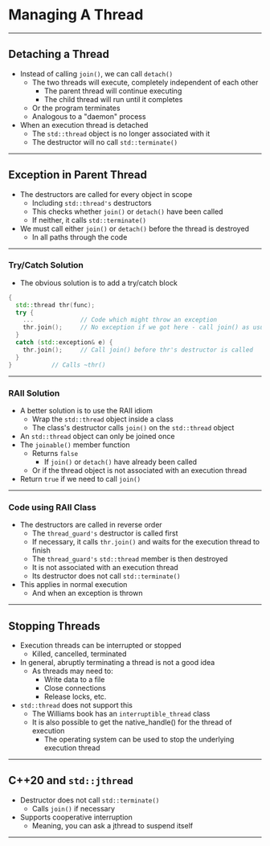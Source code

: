 # Managing A Thread

---

## Detaching a Thread

- Instead of calling `join()`, we can call `detach()`
  - The two threads will execute, completely independent of each other
    - The parent thread will continue executing
    - The child thread will run until it completes
  - Or the program terminates
  - Analogous to a "daemon" process
- When an execution thread is detached
  - The `std::thread` object is no longer associated with it
  - The destructor will no call `std::terminate()`

---

## Exception in Parent Thread

- The destructors are called for every object in scope
  - Including `std::thread's` destructors
  - This checks whether `join()` or `detach()` have been called
  - If neither, it calls `std::terminate()`
- We must call either `join()` or `detach()` before the thread is destroyed
  - In all paths through the code

---

### Try/Catch Solution

- The obvious solution is to add a try/catch block
```c++
{
  std::thread thr(func);
  try {
    ...             // Code which might throw an exception
    thr.join();     // No exception if we got here - call join() as usual
  }
  catch (std::exception& e) {
    thr.join();     // Call join() before thr's destructor is called
  }
}           // Calls ~thr()
```

---

### RAII Solution

- A better solution is to use the RAII idiom
  - Wrap the `std::thread` object inside a class
  - The class's destructor calls `join()` on the `std::thread` object
- An `std::thread` object can only be joined once
- The `joinable()` member function
  - Returns `false`
    - If `join()` or `detach()` have already been called
  - Or if the thread object is not associated with an execution thread
- Return `true` if we need to call `join()`

---

### Code using RAII Class

- The destructors are called in reverse order
  - The `thread_guard's` destructor is called first
  - If necessary, it calls `thr.join()` and waits for the execution thread to finish
  - The `thread_guard's` `std::thread` member is then destroyed
  - It is not associated with an execution thread
  - Its destructor does not call `std::terminate()`
- This applies in normal execution
  - And when an exception is thrown

---

## Stopping Threads

- Execution threads can be interrupted or stopped
  - Killed, cancelled, terminated
- In general, abruptly terminating a thread is not a good idea
  - As threads may need to:
    - Write data to a file
    - Close connections
    - Release locks, etc.
- `std::thread` does not support this
  - The Williams book has an `interruptible_thread` class
  - It is also possible to get the native_handle() for the thread of execution
    - The operating system can be used to stop the underlying execution thread

---

## C++20 and `std::jthread`

- Destructor does not call `std::terminate()`
  - Calls `join()` if necessary
- Supports cooperative interruption
  - Meaning, you can ask a jthread to suspend itself

---